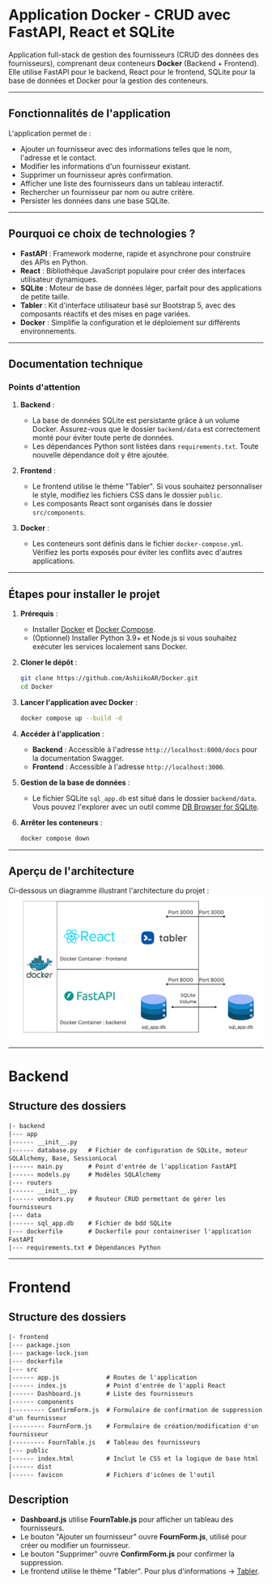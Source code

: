 # Application Docker - CRUD avec FastAPI, React et SQLite

Application full-stack de gestion des fournisseurs (CRUD des données des fournisseurs), comprenant deux conteneurs **Docker** (Backend + Frontend). Elle utilise FastAPI pour le backend, React pour le frontend, SQLite pour la base de données et Docker pour la gestion des conteneurs.

---

## Fonctionnalités de l'application
L'application permet de :
- Ajouter un fournisseur avec des informations telles que le nom, l'adresse et le contact.
- Modifier les informations d'un fournisseur existant.
- Supprimer un fournisseur après confirmation.
- Afficher une liste des fournisseurs dans un tableau interactif.
- Rechercher un fournisseur par nom ou autre critère.
- Persister les données dans une base SQLite.

---

## Pourquoi ce choix de technologies ?
- **FastAPI** : Framework moderne, rapide et asynchrone pour construire des APIs en Python.
- **React** : Bibliothèque JavaScript populaire pour créer des interfaces utilisateur dynamiques.
- **SQLite** : Moteur de base de données léger, parfait pour des applications de petite taille.
- **Tabler** : Kit d'interface utilisateur basé sur Bootstrap 5, avec des composants réactifs et des mises en page variées.
- **Docker** : Simplifie la configuration et le déploiement sur différents environnements.

---

## Documentation technique
### Points d'attention
1. **Backend** :
   - La base de données SQLite est persistante grâce à un volume Docker. Assurez-vous que le dossier `backend/data` est correctement monté pour éviter toute perte de données.
   - Les dépendances Python sont listées dans `requirements.txt`. Toute nouvelle dépendance doit y être ajoutée.

2. **Frontend** :
   - Le frontend utilise le thème "Tabler". Si vous souhaitez personnaliser le style, modifiez les fichiers CSS dans le dossier `public`.
   - Les composants React sont organisés dans le dossier `src/components`.

3. **Docker** :
   - Les conteneurs sont définis dans le fichier `docker-compose.yml`. Vérifiez les ports exposés pour éviter les conflits avec d'autres applications.

---

## Étapes pour installer le projet
1. **Prérequis** :
   - Installer [Docker](https://www.docker.com/) et [Docker Compose](https://docs.docker.com/compose/).
   - (Optionnel) Installer Python 3.9+ et Node.js si vous souhaitez exécuter les services localement sans Docker.

2. **Cloner le dépôt** :
   ```bash
   git clone https://github.com/AshiikoAR/Docker.git
   cd Docker
   ```

3. **Lancer l'application avec Docker** :
   ```bash
   docker compose up --build -d
   ```

4. **Accéder à l'application** :
   - **Backend** : Accessible à l'adresse `http://localhost:8000/docs` pour la documentation Swagger.
   - **Frontend** : Accessible à l'adresse `http://localhost:3000`.

5. **Gestion de la base de données** :
   - Le fichier SQLite `sql_app.db` est situé dans le dossier `backend/data`. Vous pouvez l'explorer avec un outil comme [DB Browser for SQLite](https://sqlitebrowser.org/).

6. **Arrêter les conteneurs** :
   ```bash
   docker compose down
   ```

---

## Aperçu de l'architecture
Ci-dessous un diagramme illustrant l'architecture du projet :  
![Architecture du projet](https://github.com/AshiikoAR/Docker/blob/main/schema-architecture.png)

---

# Backend
## Structure des dossiers
```
|- backend
|--- app
|------ __init__.py
|------ database.py   # Fichier de configuration de SQLite, moteur SQLAlchemy, Base, SessionLocal
|------ main.py       # Point d'entrée de l'application FastAPI
|------ models.py     # Modèles SQLAlchemy
|--- routers
|------ __init__.py
|------ vendors.py    # Routeur CRUD permettant de gérer les fournisseurs
|--- data
|------ sql_app.db    # Fichier de bdd SQLite
|--- dockerfile       # Dockerfile pour containeriser l'application FastAPI
|--- requirements.txt # Dépendances Python
```

---

# Frontend
## Structure des dossiers
```
|- frontend
|--- package.json
|--- package-lock.json
|--- dockerfile
|--- src
|------ app.js             # Routes de l'application
|------ index.js           # Point d'entrée de l'appli React
|------ Dashboard.js       # Liste des fournisseurs
|------ components
|--------- ConfirmForm.js  # Formulaire de confirmation de suppression d'un fournisseur
|--------- FournForm.js    # Formulaire de création/modification d'un fournisseur
|--------- FournTable.js   # Tableau des fournisseurs
|--- public
|------ index.html         # Inclut le CSS et la logique de base html
|------ dist               
|------ favicon            # Fichiers d'icônes de l'outil
```

## Description
- **Dashboard.js** utilise **FournTable.js** pour afficher un tableau des fournisseurs.  
- Le bouton "Ajouter un fournisseur" ouvre **FournForm.js**, utilisé pour créer ou modifier un fournisseur.  
- Le bouton "Supprimer" ouvre **ConfirmForm.js** pour confirmer la suppression.  
- Le frontend utilise le thème "Tabler". Pour plus d'informations -> [Tabler](https://tabler.io/admin-template).
